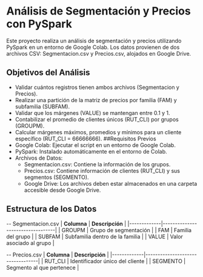 # Análisis de Segmentación y Precios con PySpark
Este proyecto realiza un análisis de segmentación y precios utilizando PySpark en un entorno de Google Colab. Los datos provienen de dos archivos CSV: Segmentacion.csv y Precios.csv, alojados en Google Drive.

## Objetivos del Análisis
- Validar cuántos registros tienen ambos archivos (Segmentacion y Precios).
- Realizar una partición de la matriz de precios por familia (FAM) y subfamilia (SUBFAM).
- Validar que los márgenes (VALUE) se mantengan entre 0.1 y 1.
- Contabilizar el promedio de clientes únicos (RUT_CLI) por grupos (GROUPM).
- Calcular márgenes máximos, promedios y mínimos para un cliente específico (RUT_CLI = 66666666).
##Requisitos Previos
- Google Colab: Ejecutar el script en un entorno de Google Colab.
- PySpark: Instalado automáticamente en el entorno de Colab.
- Archivos de Datos:
  - Segmentacion.csv: Contiene la información de los grupos.
  - Precios.csv: Contiene información de clientes (RUT_CLI) y sus segmentos (SEGMENTO).
  - Google Drive: Los archivos deben estar almacenados en una carpeta accesible desde Google Drive.

## Estructura de los Datos
-- Segmentacion.csv
| **Columna** | **Descripción**                  |
|-------------|----------------------------------|
| GROUPM      | Grupo de segmentación           |
| FAM         | Familia del grupo               |
| SUBFAM      | Subfamilia dentro de la familia |
| VALUE       | Valor asociado al grupo         |

-- Precios.csv
| **Columna** | **Descripción**                  |
|-------------|----------------------------------|
| RUT_CLI     | Identificador único del cliente |
| SEGMENTO    | Segmento al que pertenece       |
